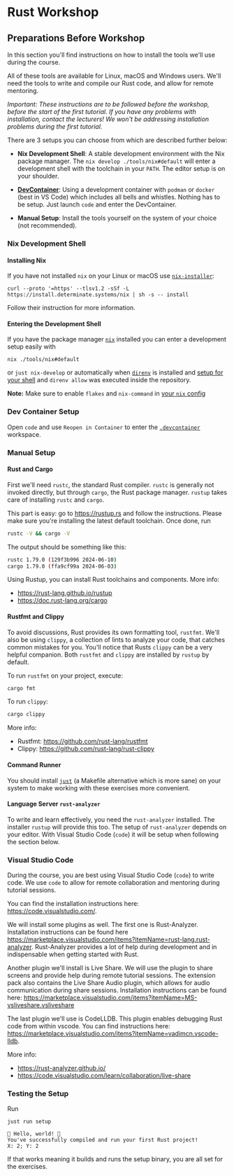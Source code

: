 # Rust Workshop

## Preparations Before Workshop

In this section you'll find instructions on how to install the tools we'll use
during the course.

All of these tools are available for Linux, macOS and Windows users. We'll need
the tools to write and compile our Rust code, and allow for remote mentoring.

_Important: These instructions are to be followed before the workshop, before
the start of the first tutorial._ _If you have any problems with installation,
contact the lecturers! We won't be addressing installation problems during the
first tutorial._

There are 3 setups you can choose from which are described further below:

- **Nix Development Shell**: A stable development environment with the Nix
  package manager. The `nix develop ./tools/nix#default` will enter a
  development shell with the toolchain in your `PATH`. The editor setup is on
  your shoulder.

- **[DevContainer](.devcontainer)**: Using a development container with `podman`
  or `docker` (best in VS Code) which includes all bells and whistles. Nothing
  has to be setup. Just launch `code` and enter the DevContainer.

- **Manual Setup**: Install the tools yourself on the system of your choice (not
  recommended).

### Nix Development Shell

#### Installing Nix

If you have not installed `nix` on your Linux or macOS use
[`nix-installer`](https://github.com/DeterminateSystems/nix-installer):

```shell
curl --proto '=https' --tlsv1.2 -sSf -L https://install.determinate.systems/nix | sh -s -- install
```

Follow their instruction for more information.

#### Entering the Development Shell

If you have the package manager
[`nix`](https://github.com/DeterminateSystems/nix-installer) installed you can
enter a development setup easily with

```shell
nix ./tools/nix#default
```

or `just nix-develop` or automatically when [`direnv`](https://direnv.net) is
installed and [setup for your shell](https://direnv.net/docs/hook.html) and
`direnv allow` was executed inside the repository.

**Note:** Make sure to enable `flakes` and `nix-command` in
[your `nix` config](https://nixos.wiki/wiki/Flakes#Other_Distros,_without_Home-Manager)

### Dev Container Setup

Open `code` and use `Reopen in Container` to enter the
[`.devcontainer`](.devcontainer/devcontainer.json) workspace.

### Manual Setup

#### Rust and Cargo

First we'll need `rustc`, the standard Rust compiler. `rustc` is generally not
invoked directly, but through `cargo`, the Rust package manager. `rustup` takes
care of installing `rustc` and `cargo`.

This part is easy: go to <https://rustup.rs> and follow the instructions. Please
make sure you're installing the latest default toolchain. Once done, run

```bash
rustc -V && cargo -V
```

The output should be something like this:

```bash
rustc 1.79.0 (129f3b996 2024-06-10)
cargo 1.79.0 (ffa9cf99a 2024-06-03)
```

Using Rustup, you can install Rust toolchains and components. More info:

- <https://rust-lang.github.io/rustup>
- <https://doc.rust-lang.org/cargo>

#### Rustfmt and Clippy

To avoid discussions, Rust provides its own formatting tool, `rustfmt`. We'll
also be using `clippy`, a collection of lints to analyze your code, that catches
common mistakes for you. You'll notice that Rusts `clippy` can be a very helpful
companion. Both `rustfmt` and `clippy` are installed by `rustup` by default.

To run `rustfmt` on your project, execute:

```bash
cargo fmt
```

To run `clippy`:

```bash
cargo clippy
```

More info:

- Rustfmt: <https://github.com/rust-lang/rustfmt>
- Clippy: <https://github.com/rust-lang/rust-clippy>

#### Command Runner

You should install [`just`](https://github.com/casey/just) (a Makefile
alternative which is more sane) on your system to make working with these
exercises more convenient.

#### Language Server `rust-analyzer`

To write and learn effectively, you need the `rust-analyzer` installed. The
installer `rustup` will provide this too. The setup of `rust-analyzer` depends
on your editor. With Visual Studio Code (`code`) it will be setup when following
the section below.

### Visual Studio Code

During the course, you are best using Visual Studio Code (`code`) to write code.
We use `code` to allow for remote collaboration and mentoring during tutorial
sessions.

You can find the installation instructions here:
<https://code.visualstudio.com/>.

We will install some plugins as well. The first one is Rust-Analyzer.
Installation instructions can be found here
<https://marketplace.visualstudio.com/items?itemName=rust-lang.rust-analyzer>.
Rust-Analyzer provides a lot of help during development and in indispensable
when getting started with Rust.

Another plugin we'll install is Live Share. We will use the plugin to share
screens and provide help during remote tutorial sessions. The extension pack
also contains the Live Share Audio plugin, which allows for audio communication
during share sessions. Installation instructions can be found here:
<https://marketplace.visualstudio.com/items?itemName=MS-vsliveshare.vsliveshare>

The last plugin we'll use is CodeLLDB. This plugin enables debugging Rust code
from within vscode. You can find instructions here:
<https://marketplace.visualstudio.com/items?itemName=vadimcn.vscode-lldb>.

More info:

- <https://rust-analyzer.github.io/>
- <https://code.visualstudio.com/learn/collaboration/live-share>

### Testing the Setup

Run

```
just run setup
```

```
🦀 Hello, world! 🦀
You've successfully compiled and run your first Rust project!
X: 2; Y: 2
```

If that works meaning it builds and runs the setup binary, you are all set for
the exercises.
